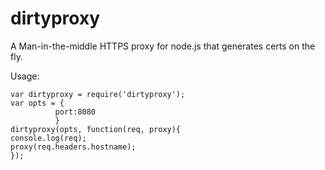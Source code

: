 dirtyproxy
==========

A Man-in-the-middle HTTPS proxy for node.js that generates certs on the fly.

Usage: 
```
var dirtyproxy = require('dirtyproxy');
var opts = {
          port:8080
          }
dirtyproxy(opts, function(req, proxy){
console.log(req);
proxy(req.headers.hostname);
});

